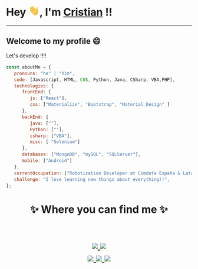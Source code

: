 # Hey <img src="https://raw.githubusercontent.com/parth-27/parth-27/master/Hi.gif" width="30px">, I'm [Cristian](https://github.com/CristianDavid1291) !!

</h2>

<hr/>

## Welcome to my profile 😄

Let's develop !!!!

```javascript
const aboutMe = {
   pronouns: "he" | "him",
   code: [Javascript, HTML, CSS, Python, Java, CSharp, VBA,PHP],
   technologies: {
      frontEnd: {
         js: ["React"],
         css: ["Materialize", "Bootstrap", "Material Design" ]
      },
      backEnd: {
         java: [""],
         Python: [""],
         csharp: ["VBA"],
         misc: [ "Selenium"]
      },
      databases: ["MongoDB", "mySQL", "SQLServer"],
      mobile: ["Android"]
   },
   currentOccupation: ["Robotization Developer at Comdata España & Latam"],
   challenge: "I love learning new things about everything!!",
};
```
##
<h1 align="center">
✨ Where you can find me ✨
  
<p align="center">
  <br/>
  <a href="https://www.linkedin.com/in/cris91">
    <img src="https://img.shields.io/badge/LinkedIn-%230077B5.svg?&style=flat-square&logo=linkedin&logoColor=white">
  </a>
  
  <a href="https://github.com/CristianDavid1291">
    <img src="https://img.shields.io/badge/Github-%230A0A0A.svg?&style=flat-square&logo=Github&logoColor=white">  
  </a>


  <br/>
  <a href="">
    <img src="https://img.shields.io/badge/Facebook-%231877F2.svg?&style=flat-square&logo=facebook&logoColor=white">  
  </a>
 
  <a href="">
    <img src="https://img.shields.io/badge/Instagram-%23E4405F.svg?&style=flat-square&logo=instagram&logoColor=white">
  </a>

  <a href="">
    <img src="https://img.shields.io/badge/twitter-%230077D4.svg?&style=flat-square&logo=twitter&logoColor=white">
  </a>
</p>
</h1>

##
